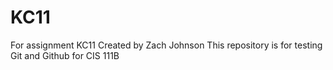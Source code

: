 # KC11
 For assignment KC11
 Created by Zach Johnson
 This repository is for testing Git and Github for CIS 111B